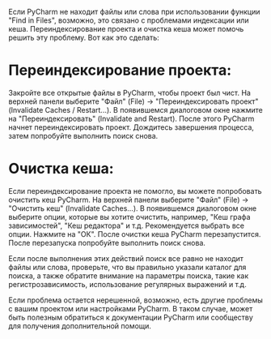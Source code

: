 Если PyCharm не находит файлы или слова при использовании функции "Find in Files", возможно, это связано с проблемами
индексации или кеша. Переиндексирование проекта и очистка кеша может помочь решить эту проблему. Вот как это сделать:

# Переиндексирование проекта:

Закройте все открытые файлы в PyCharm, чтобы проект был чист.
На верхней панели выберите "Файл" (File) -> "Переиндексировать проект" (Invalidate Caches / Restart...).
В появившемся диалоговом окне нажмите на "Переиндексировать" (Invalidate and Restart).
После этого PyCharm начнет переиндексировать проект. Дождитесь завершения процесса, затем попробуйте выполнить поиск
снова.

# Очистка кеша:

Если переиндексирование проекта не помогло, вы можете попробовать очистить кеш PyCharm.
На верхней панели выберите "Файл" (File) -> "Очистить кеш" (Invalidate Caches...).
В появившемся диалоговом окне выберите опции, которые вы хотите очистить, например, "Кеш графа зависимостей", "Кеш
редактора" и т.д. Рекомендуется выбрать все опции.
Нажмите на "ОК".
После очистки кеша PyCharm перезапустится. После перезапуска попробуйте выполнить поиск снова.

Если после выполнения этих действий поиск все равно не находит файлы или слова, проверьте, что вы правильно указали
каталог для поиска, а также обратите внимание на параметры поиска, такие как регистрозависимость, использование
регулярных выражений и т.д.

Если проблема остается нерешенной, возможно, есть другие проблемы с вашим проектом или настройками PyCharm. В таком
случае, может быть полезным обратиться к документации PyCharm или сообществу для получения дополнительной помощи.
